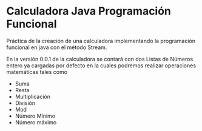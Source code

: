 # Calculadora Java Programación Funcional


Práctica de la creación de una calculadora implementando la programación funcional en java con el método Stream.

En la versión 0.0.1 de la calculadora se contará con  dos Listas de Números entero ya cargadas por defecto en la cuales podremos realizar operaciones matemáticas tales como
* Suma
* Resta
* Multiplicación
* División
* Mod
* Número Mínimo
* Número máximo

